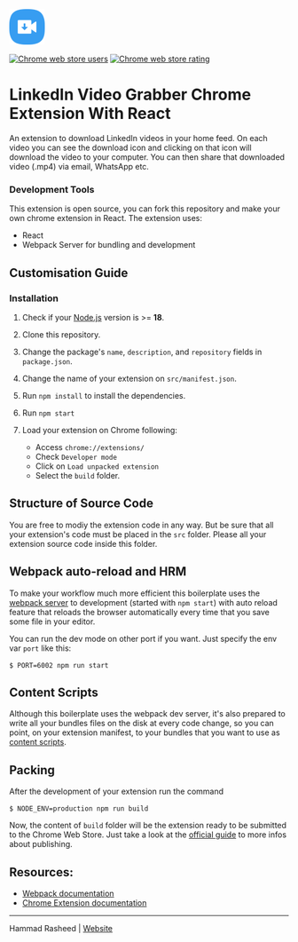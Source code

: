 <img src="src/assets/img/icon128.png" width="64"/>

[![Chrome web store users](https://img.shields.io/chrome-web-store/users/pfgdmbcgjhcnhegdbpnfcambagenamea.svg)](https://chrome.google.com/webstore/detail/linkedin-video-grabber/pfgdmbcgjhcnhegdbpnfcambagenamea)
[![Chrome web store rating](https://img.shields.io/chrome-web-store/rating/pfgdmbcgjhcnhegdbpnfcambagenamea.svg)](https://chrome.google.com/webstore/detail/linkedin-video-grabber/pfgdmbcgjhcnhegdbpnfcambagenamea)


# LinkedIn Video Grabber Chrome Extension With React

An extension to download LinkedIn videos in your home feed. On each video you can see the download icon and clicking on that icon will download the video to your computer. You can then share that downloaded video (.mp4) via email, WhatsApp etc.

### Development Tools

This extension is open source, you can fork this repository and make your own chrome extension in React. The extension uses: 

- React 
- Webpack Server for bundling and development


## Customisation Guide

### Installation

1. Check if your [Node.js](https://nodejs.org/) version is >= **18**.
2. Clone this repository.
3. Change the package's `name`, `description`, and `repository` fields in `package.json`.
4. Change the name of your extension on `src/manifest.json`.
5. Run `npm install` to install the dependencies.
6. Run `npm start`
7. Load your extension on Chrome following:

   - Access `chrome://extensions/`
   - Check `Developer mode`
   - Click on `Load unpacked extension`
   - Select the `build` folder.


## Structure of Source Code

You are free to modiy the extension code in any way. But be sure that all your extension's code must be placed in the `src` folder. Please all your extension source code inside this folder. 

## Webpack auto-reload and HRM

To make your workflow much more efficient this boilerplate uses the [webpack server](https://webpack.github.io/docs/webpack-dev-server.html) to development (started with `npm start`) with auto reload feature that reloads the browser automatically every time that you save some file in your editor.

You can run the dev mode on other port if you want. Just specify the env var `port` like this:

```
$ PORT=6002 npm run start
```

## Content Scripts

Although this boilerplate uses the webpack dev server, it's also prepared to write all your bundles files on the disk at every code change, so you can point, on your extension manifest, to your bundles that you want to use as [content scripts](https://developer.chrome.com/extensions/content_scripts).
## Packing

After the development of your extension run the command

```
$ NODE_ENV=production npm run build
```

Now, the content of `build` folder will be the extension ready to be submitted to the Chrome Web Store. Just take a look at the [official guide](https://developer.chrome.com/webstore/publish) to more infos about publishing.

## Resources:

- [Webpack documentation](https://webpack.js.org/concepts/)
- [Chrome Extension documentation](https://developer.chrome.com/extensions/getstarted)

---

Hammad Rasheed | [Website](https://github.com/hammadhere7)
